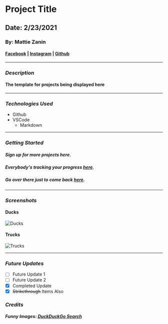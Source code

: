 # Project Title

## Date: 2/23/2021

### By: Mattie Zanin

#### [Facebook](http://www.facebook.com/maTT.ZAnin23) | [Instagram](http://www.instagram.com/mattie.zanin/) | [Github](https://github.com/mattiezanin)

---

### **_Description_**

#### The template for projects being displayed here

---

### **_Technologies Used_**

- Github
- VSCode
  - Markdown

---

### **_Getting Started_**

##### Sign up for more projects here.

##### Everybody's tracking your progress [here](URL).

##### Go over there just to come back [here](URL).

---

### **_Screenshots_**

#### Ducks

![Ducks](https://external-content.duckduckgo.com/iu/?u=https%3A%2F%2Ftse1.mm.bing.net%2Fth%3Fid%3DOIP.48oBmsMgR8aoWXp1cnKqcAHaFj%26pid%3DApi&f=1)

#### Trucks

![Trucks](https://external-content.duckduckgo.com/iu/?u=https%3A%2F%2Ftse4.mm.bing.net%2Fth%3Fid%3DOIP.IRsYXOWeWBQb9_lYW9Jd2AHaE7%26pid%3DApi&f=1)

---

### **_Future Updates_**

- [ ] Future Update 1
- [ ] Future Update 2
- [x] Completed Update
- [x] ~~Strikethrough~~ Items Also

### **_Credits_**

##### Funny Images: [DuckDuckGo Search](http://www.duckduckgo.com)
